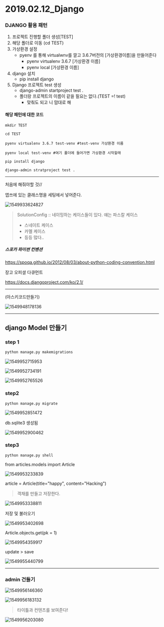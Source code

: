 # 2019.02.12_Django



### DJANGO 활용 패턴

1. 프로젝트 진행할 폴더 생성[TEST]
2. 해당 폴더로 이동 (cd TEST)
3. 가상환경 설정
   - pyenv 를 통해 virtualwnv를 깔고 3.6.7버전의 [가상환경이름]을 만들어준다
     - pyenv virtualenv 3.6.7 [가상환경 이름]
     - pyenv local [가상환경 이름]
4. django 설치
   - pip install django
5. Django 프로젝트 test 생성
   - django-admin startproject test . 
   - 폴더랑 프로젝트의 이름이 같을 필요는 없다.(TEST =! test) 
     - 맞춰도 되고 니 맘대로 해



#### 해당 패턴에 대한 코드

```shell
mkdir TEST

cd TEST

pyenv virtualenv 3.6.7 test-venv #test-venv 가상환경 이름

pyenv local test-venv #여기 폴더에 들어가면 가상환경 시작할래

pip install django

django-admin stratproject test .
```



---



처음에 해줘야할 것//

앱쓰에 있는 클래스명을 세팅에서 넣어준다.

![1549933624827](C:\Users\student\AppData\Roaming\Typora\typora-user-images\1549933624827.png)

> SolutionConfig  :: 네이밍하는 케이스들이 있다. 얘는 파스칼 케이스
>
> - 스네이트 케이스
> - 카멜 케이스 
> - 등등 많다..



##### 스포카 파이썬 컨벤션

https://spoqa.github.io/2012/08/03/about-python-coding-convention.html



장고 오피셜 다큐먼트

https://docs.djangoproject.com/ko/2.1/



---

(아스키코드만들기)

 ![1549948178136](C:\Users\student\AppData\Roaming\Typora\typora-user-images\1549948178136.png)

---





## django Model 만들기



### step 1

```python
python manage.py makemigrations
```

![1549952715953](C:\Users\student\AppData\Roaming\Typora\typora-user-images\1549952715953.png)

![1549952734191](C:\Users\student\AppData\Roaming\Typora\typora-user-images\1549952734191.png)

![1549952765526](C:\Users\student\AppData\Roaming\Typora\typora-user-images\1549952765526.png)



### step2

```
python manage.py migrate
```

![1549952851472](C:\Users\student\AppData\Roaming\Typora\typora-user-images\1549952851472.png)

db.sqlite3 생성됨

![1549952900462](C:\Users\student\AppData\Roaming\Typora\typora-user-images\1549952900462.png)





### step3

```shell
python manage.py shell
```

from articles.models import Article

![1549953233839](C:\Users\student\AppData\Roaming\Typora\typora-user-images\1549953233839.png)

article = Article(title="happy", content="Hacking")

> 객채를 만들고 저장한다.

![1549953338811](C:\Users\student\AppData\Roaming\Typora\typora-user-images\1549953338811.png)

저장 및 불러오기

![1549953402698](C:\Users\student\AppData\Roaming\Typora\typora-user-images\1549953402698.png)



Article.objects.get(pk = 1)



![1549954359917](C:\Users\student\AppData\Roaming\Typora\typora-user-images\1549954359917.png)





update > save

![1549955440799](C:\Users\student\AppData\Roaming\Typora\typora-user-images\1549955440799.png)



---



### admin 건들기

![1549956146360](C:\Users\student\AppData\Roaming\Typora\typora-user-images\1549956146360.png)

![1549956183132](C:\Users\student\AppData\Roaming\Typora\typora-user-images\1549956183132.png)

> 타이틀과 컨텐츠를 보여준다!

![1549956203080](C:\Users\student\AppData\Roaming\Typora\typora-user-images\1549956203080.png)